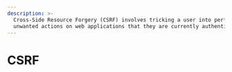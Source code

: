 ```yaml
---
description: >-
  Cross-Side Resource Forgery (CSRF) involves tricking a user into performing
  unwanted actions on web applications that they are currently authenticated to.
---
```


# CSRF

